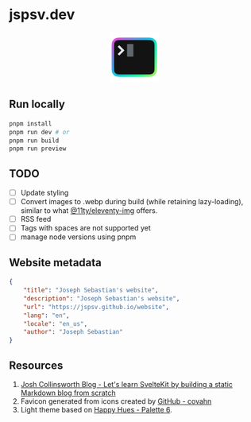 # jspsv.dev

<p align="center">
    <img width="100" src="./src/lib/images/indigo-to-blue-to-green_512x512x32.png" alt="logo">
    </a>
</p>

## Run locally

```sh
pnpm install
pnpm run dev # or
pnpm run build
pnpm run preview
```

## TODO

- [ ] Update styling
- [ ] Convert images to .webp during build (while retaining lazy-loading), similar to what [@11ty/eleventy-img](https://www.11ty.dev/docs/plugins/image/) offers.
- [ ] RSS feed
- [ ] Tags with spaces are not supported yet
- [ ] manage node versions using pnpm

## Website metadata

```json
{
	"title": "Joseph Sebastian's website",
	"description": "Joseph Sebastian's website",
	"url": "https://jspsv.github.io/website",
	"lang": "en",
	"locale": "en_us",
	"author": "Joseph Sebastian"
}
```

## Resources

1. [Josh Collinsworth Blog - Let's learn SvelteKit by building a static Markdown blog from scratch](https://joshcollinsworth.com/blog/build-static-sveltekit-markdown-blog)
2. Favicon generated from icons created by [GitHub - covahn](https://github.com/covahn/very-colorful-terminal-icons)
3. Light theme based on [Happy Hues - Palette 6](https://www.happyhues.co/palettes/6).
